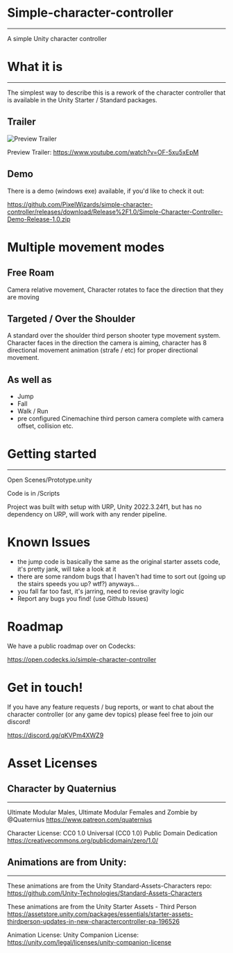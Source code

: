 # Simple-character-controller
------------------------------------------------------
A simple Unity character controller

# What it is
------------------------------------------------------
The simplest way to describe this is a rework of the character controller that is available in the Unity Starter / Standard packages.

## Trailer

![Preview Trailer](https://github.com/PixelWizards/simple-character-controller/blob/main/.Docs%2FThumbnail.png)

Preview Trailer: https://www.youtube.com/watch?v=OF-5xu5xEpM

## Demo 
There is a demo (windows exe) available, if you'd like to check it out:

https://github.com/PixelWizards/simple-character-controller/releases/download/Release%2F1.0/Simple-Character-Controller-Demo-Release-1.0.zip

# Multiple movement modes

## Free Roam
Camera relative movement, Character rotates to face the direction that they are moving

## Targeted / Over the Shoulder
A standard over the shoulder third person shooter type movement system. Character faces in the direction the camera is aiming, 
character has 8 directional movement animation (strafe / etc) for proper directional movement.

## As well as 
- Jump
- Fall
- Walk / Run
- pre configured Cinemachine third person camera complete with camera offset, collision etc.

# Getting started
------------------------------------------------------

Open Scenes/Prototype.unity

Code is in /Scripts

Project was built with setup with URP, Unity 2022.3.24f1, but has no dependency on URP, will work with any render pipeline.

# Known Issues

- the jump code is basically the same as the original starter assets code, it's pretty jank, will take a look at it
- there are some random bugs that I haven't had time to sort out (going up the stairs speeds you up? wtf?) anyways...
- you fall far too fast, it's jarring, need to revise gravity logic
- Report any bugs you find! (use Github Issues)

# Roadmap
We have a public roadmap over on Codecks:

https://open.codecks.io/simple-character-controller

# Get in touch!

If you have any feature requests / bug reports, or want to chat about the character controller (or any game dev topics)
please feel free to join our discord! 

https://discord.gg/qKVPm4XWZ9


# Asset Licenses

## Character by Quaternius
------------------------------------------------------
Ultimate Modular Males, Ultimate Modular Females and Zombie by @Quaternius
https://www.patreon.com/quaternius

Character License:
CC0 1.0 Universal (CC0 1.0) 
Public Domain Dedication
https://creativecommons.org/publicdomain/zero/1.0/


## Animations are from Unity:
------------------------------------------------------
These animations are from the Unity Standard-Assets-Characters repo:
https://github.com/Unity-Technologies/Standard-Assets-Characters

These animations are from the Unity Starter Assets - Third Person
https://assetstore.unity.com/packages/essentials/starter-assets-thirdperson-updates-in-new-charactercontroller-pa-196526

Animation License:
Unity Companion License:
https://unity.com/legal/licenses/unity-companion-license
